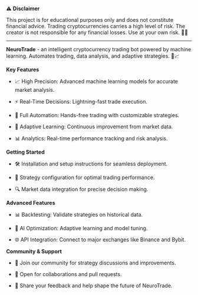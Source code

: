 ⚠️ **Disclaimer**

This project is for educational purposes only and does not constitute financial advice. Trading cryptocurrencies carries a high level of risk. The creator is not responsible for any financial losses. Use at your own risk. 🚫💸


---------------------------------------------------------------------------------------------------------------------------------------------


**NeuroTrade** - an intelligent cryptocurrency trading bot powered by machine learning. Automates trading, data analysis, and adaptive strategies. 🚀📈


**Key Features**

- 📈 High Precision: Advanced machine learning models for accurate market analysis.

- ⚡ Real-Time Decisions: Lightning-fast trade execution.

- 🤖 Full Automation: Hands-free trading with customizable strategies.

- 🔄 Adaptive Learning: Continuous improvement from market data.

- 📊 Analytics: Real-time performance tracking and risk analysis.


**Getting Started**

- 🛠️ Installation and setup instructions for seamless deployment.

- 📐 Strategy configuration for optimal trading performance.

- 🔍 Market data integration for precise decision making.


**Advanced Features**

- 📊 Backtesting: Validate strategies on historical data.

- 🧠 AI Optimization: Adaptive learning and model tuning.

- 🌐 API Integration: Connect to major exchanges like Binance and Bybit.


**Community & Support**

- 💬 Join our community for strategy discussions and improvements.

- 🤝 Open for collaborations and pull requests.

- 📢 Share your feedback and help shape the future of NeuroTrade.


